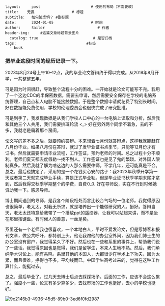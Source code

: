 ### 

    layout:     post                       # 使用的布局（不需要改）
    title:    无畏                 # 标题 
    subtitle:   如何破恐惧？ #副标题
    date:       2024-01-05                 # 时间
    author:     Sailor                        # 作者
    header-img:     #这篇文章标题背景图片
      catalog: true                         # 是否归档
    tags:                                #标签
      - book

### 把毕业这段时间的经历记录一下。

2023年8月24号上午10–12点，我的毕业论文答辩终于得以完成。从2018年8月开学，一共整整五年。

可是因为时间很赶，导致整个流程十分的困难。一开始就是论文可能写不完。我用了一个这边CDC的半保密数据，需要去申请，然后需要安全保存在学校的电脑系统管理，自己点私人电脑不能接触数据。于是整个数据申请就花费了特别长时间。好在数据能免费使用，学校的伦理委员会也很快完成了研究批准。

可是到手了，我发现数据是从我们学校人口中心的一台电脑上读取和分析，然后我和其他三个人共用，我们需要排班轮流 <_> 好在另外两个同学不着急，去的不多，我就老是霸着那个房间。

论文写的差不多之后，就要预约答辩。本来想着七月份就答辩点，这样我就能赶在八月份毕业。如果八月份在答辩，就过了发毕业证书点季节，只能等12月份才有证书。然后就需要申请毕业流程，工作签证，预约老师的时间。总之过程十分不顺利。老师们夏天都去度假勒～找不到人。工作签证也是见了鬼的繁琐。对外国人限制真多。然后我就了解为啥这边的人那么需要律师。不学几年，还可能真是不会。总之，最后也搞定了，采用的是一个花钱买心安的路子：我2023年秋季开学第一天或者第二天就完成毕业手续，算是正式毕业勒。但是毕业证书秋季学期末尾才拿到，然后我得交秋季学期整个的学费，自费 0_0. 好在导师说，实在不行到时候她资助我一下。感恩导师。

博士期间遇到的导师，是我各个阶段相处而言比较合气场的一位老师。我觉得原因也很简单，老太太，对我无所求，就是培养出一个能做研究的人。挺好。答辩当天，老太太还特意给我带了一个播放ppt的遥控器，让我可以站起来讲，而不是坐在那里按键盘。有时候人的善意，一丝足矣。

系里还有一个老师我也很喜欢，一个本地白人，平时不爱发论文，但是写博客和报刊文章，做公共呼吁，都特别上头。他让我蹭他的办公室外间，因为我们博士生的办公室没有窗户，我觉得呆久了不好。然后也在一些和系里的事件上，帮助我们说了一些话。我觉得原因也是觉得，我们是留学生，本来人生地不熟。然后，我们单纯学术讨论上，能有共鸣。系里其他的本国人，大都很少在学术上下功夫，因为太累，而且很难，挣得也不多，平均线而已。中国学生高考过来的，觉得在这种工作算什么，能挺过去。

总之，最后毕业了。过几天去博士后点去踩踩场子。后面的工作，应该不会这么累了。强度小一些，论文有多少算多少，去找市场的工作也挺好，去小的学校也挺好。

![9c2146b3-4936-45d5-89b0-3ed6f0fd2987](file:///C:/Users/ruanh/Pictures/Typedown/9c2146b3-4936-45d5-89b0-3ed6f0fd2987.png)
